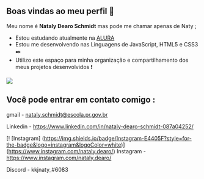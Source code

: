 ## Boas vindas ao meu perfil 🌾

Meu nome é **Nataly Dearo Schmidt** mas pode me chamar apenas de Naty ;

- Estou estudando atualmente na [ALURA](https://www.alura.com.br)
- Estou me desenvolvendo nas Linguagens de JavaScript, HTML5 e CSS3 ✒️
- Utilizo este espaço para minha organização e compartilhamento dos meus projetos desenvolvidos ❗

![](https://media.tenor.com/tmC4P9hHGwEAAAAi/jojo-menacing.gif)

## Você pode entrar em contato comigo :   

gmail - nataly.schmidt@escola.pr.gov.br

Linkedin - https://www.linkedin.com/in/nataly-dearo-schmidt-087a04252/

[! [Instagram] (https://img.shields.io/badge/Instagram-E4405F?style=for-the-badge&logo=instagram&logoColor=white)] (https://www.instagram.com/nataly.dearo/)
Instagram - https://www.instagram.com/nataly.dearo/

Discord - kkjnaty_#6083
